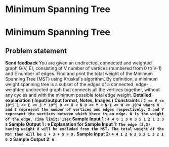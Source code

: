 # Minimum Spanning Tree

# Minimum Spanning Tree
## **Problem statement**
**Send feedback**
You are given an undirected, connected and weighted graph G(V, E), consisting of V number of vertices (numbered from 0 to V-1) and E number of edges.
Find and print the total weight of the Minimum Spanning Tree (MST) using Kruskal's algorithm.
By definition, a minimum weight spanning tree is a subset of the edges of a connected, edge-weighted undirected graph that connects all the vertices together, without any cycles and with the minimum possible total edge weight.
**Detailed explanation**
**( Input/output format, Notes, Images )**
**Constraints :**
**`2 <= V <= 10^5
1 <= E <= 3 * 10^5
0 <= X < N
0 <= Y < N
1 <= W <= 10^4
where V and E represent the number of vertices and edges respectively.
X and Y represent the vertices between which there is an edge.
W is the weight of the edge.
Time limit: 1sec`**
**Sample Input 1 :**
**`4 4
0 1 3
0 3 5
1 2 1
2 3 8`
Sample Output 1 :**
**`9`
Explanation for Sample Input 1:**
**`The edge (2,3) having weight 8 will be excluded from the MST. The total weight of the MST then will be 1 + 3 + 5 = 9.`
Sample Input 2:**
**`4 4
1 2 6
2 3 2
1 3 2
1 0 2`
Sample Output 2:**
**`6`**